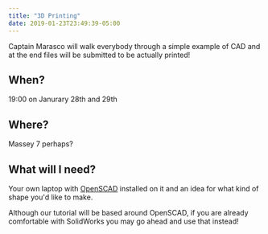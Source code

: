 ```yaml
---
title: "3D Printing"
date: 2019-01-23T23:49:39-05:00
---
```


Captain Marasco will walk everybody through a simple example of CAD and at the end files will be submitted to be actually printed!

## When?

19:00 on Janurary 28th and 29th

## Where?

Massey 7 perhaps?

## What will I need?

Your own laptop with [OpenSCAD](http://www.openscad.org/downloads.html) installed on it and an idea for what kind of shape you'd like to make. 

Although our tutorial will be based around OpenSCAD, if you are already comfortable with SolidWorks you may go ahead and use that instead!
